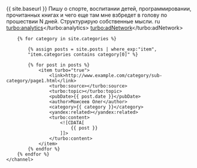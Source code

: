 <?xml version="1.0" encoding="UTF-8" ?>

<rss xmlns:yandex="http://news.yandex.ru"
     xmlns:media="http://search.yahoo.com/mrss/"
     xmlns:turbo="http://turbo.yandex.ru"
     version="2.0">
    <channel>
        <title>Блог owl-shaker</title>
        <link>{{ site.baseurl }}</link>
        <description>Пишу о спорте, воспитании детей, программировании,
        прочитанных книгах и чего еще там мне взбредет в голову 
        по прошествии N дней. Структурирую собственные мысли.</description>
        <language>ru</language>
        <turbo:analytics></turbo:analytics>
        <turbo:adNetwork></turbo:adNetwork>
        
        {% for category in site.categories %}
     
            {% assign posts = site.posts | where_exp:"item",
            "item.categories contains category[0]" %}
            
            {% for post in posts %}
                <item turbo="true">
                    <link>http://www.example.com/category/sub-category/page1.html</link>
                    <turbo:source></turbo:source>
                    <turbo:topic></turbo:topic>
                    <pubDate>{{ post.date }}</pubDate>
                    <author>Моисеев Олег</author>
                    <category>{{ category }}</category>
                    <yandex:related></yandex:related>
                    <turbo:content>
                        <![CDATA[
                            {{ post }}
                        ]]>
                    </turbo:content>
                </item>
            {% endfor %}
        {% endfor %}
    </channel>
</rss>